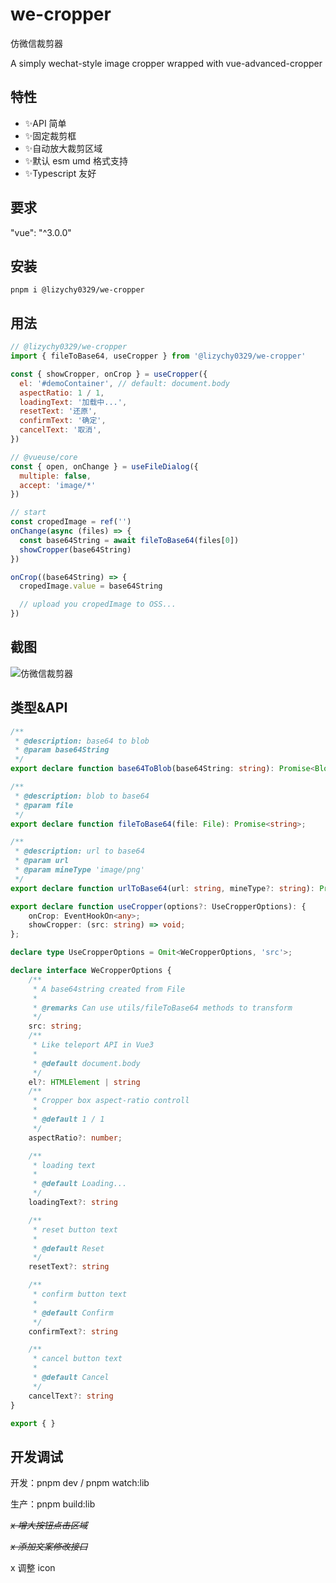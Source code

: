 # we-cropper

仿微信裁剪器

A simply wechat-style image cropper wrapped with vue-advanced-cropper

## 特性

- ✨API 简单
- ✨固定裁剪框
- ✨自动放大裁剪区域
- ✨默认 esm umd 格式支持
- ✨Typescript 友好

## 要求

"vue": "^3.0.0"

## 安装

`pnpm i @lizychy0329/we-cropper`

## 用法

```javascript
// @lizychy0329/we-cropper
import { fileToBase64, useCropper } from '@lizychy0329/we-cropper'

const { showCropper, onCrop } = useCropper({
  el: '#demoContainer', // default: document.body
  aspectRatio: 1 / 1,
  loadingText: '加载中...',
  resetText: '还原',
  confirmText: '确定',
  cancelText: '取消',
})

// @vueuse/core
const { open, onChange } = useFileDialog({
  multiple: false,
  accept: 'image/*'
})

// start
const cropedImage = ref('')
onChange(async (files) => {
  const base64String = await fileToBase64(files[0])
  showCropper(base64String)
})

onCrop((base64String) => {
  cropedImage.value = base64String

  // upload you cropedImage to OSS...
})
```

## 截图

![仿微信裁剪器](https://files.catbox.moe/hcjd0s.png)

## 类型&API

```Typescript
/**
 * @description: base64 to blob
 * @param base64String
 */
export declare function base64ToBlob(base64String: string): Promise<Blob>;

/**
 * @description: blob to base64
 * @param file
 */
export declare function fileToBase64(file: File): Promise<string>;

/**
 * @description: url to base64
 * @param url
 * @param mineType 'image/png'
 */
export declare function urlToBase64(url: string, mineType?: string): Promise<string>;

export declare function useCropper(options?: UseCropperOptions): {
    onCrop: EventHookOn<any>;
    showCropper: (src: string) => void;
};

declare type UseCropperOptions = Omit<WeCropperOptions, 'src'>;

declare interface WeCropperOptions {
    /**
     * A base64string created from File
     *
     * @remarks Can use utils/fileToBase64 methods to transform
     */
    src: string;
    /**
     * Like teleport API in Vue3
     *
     * @default document.body
     */
    el?: HTMLElement | string
    /**
     * Cropper box aspect-ratio controll
     *
     * @default 1 / 1
     */
    aspectRatio?: number;

    /**
     * loading text
     *
     * @default Loading...
     */
    loadingText?: string

    /**
     * reset button text
     *
     * @default Reset
     */
    resetText?: string

    /**
     * confirm button text
     *
     * @default Confirm
     */
    confirmText?: string

    /**
     * cancel button text
     *
     * @default Cancel
     */
    cancelText?: string
}

export { }
```

## 开发调试

开发：pnpm dev / pnpm watch:lib

生产：pnpm build:lib

~~*x 增大按钮点击区域*~~

~~*x 添加文案修改接口*~~

x 调整 icon
